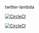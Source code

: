 twitter-lambda

[![CircleCI](https://dl.circleci.com/status-badge/img/gh/saralio/twitter-lambda/tree/master.svg?style=svg)](https://dl.circleci.com/status-badge/redirect/gh/saralio/twitter-lambda/tree/master)


[![CircleCI](https://dl.circleci.com/insights-snapshot/gh/saralio/twitter-lambda/master/serverless/badge.svg?window=30d)](https://app.circleci.com/insights/github/saralio/twitter-lambda/workflows/serverless/overview?branch=master&reporting-window=last-30-days&insights-snapshot=true)